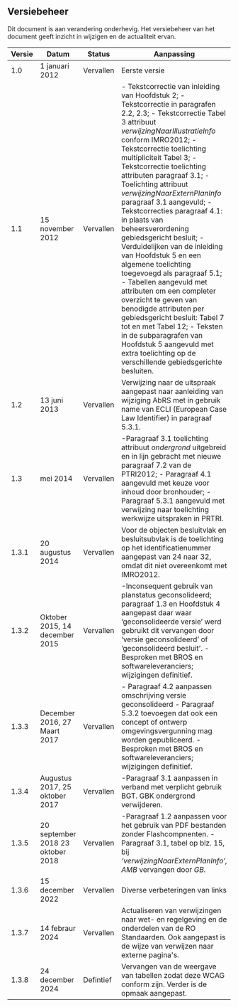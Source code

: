 <h2>Versiebeheer</h2>

Dit document is aan verandering onderhevig. Het versiebeheer van het document
geeft inzicht in wijzigen en de actualiteit ervan.

| **Versie** | **Datum**                         | **Status**            | **Aanpassing**                                 |
|------------|-----------------------------------|-----------------------|--------------------------------------------------------------------------------|
| 1.0        | 1 januari 2012                    | Vervallen             | Eerste versie                                   |
| 1.1        | 15 november 2012                  | Vervallen             | \- Tekstcorrectie van inleiding van Hoofdstuk 2; - Tekstcorrectie in paragrafen 2.2, 2.3; - Tekstcorrectie Tabel 3 attribuut *verwijzingNaarIllustratieInfo* conform IMRO2012; -Tekstcorrectie toelichting multipliciteit Tabel 3; - Tekstcorrectie toelichting attributen paragraaf 3.1; - Toelichting attribuut *verwijzingNaarExternPlanInfo* paragraaf 3.1 aangevuld; -Tekstcorrecties paragraaf 4.1: in plaats van beheersverordening gebiedsgericht besluit; -Verduidelijken van de inleiding van Hoofdstuk 5 en een algemene toelichting toegevoegd als paragraaf 5.1; - Tabellen aangevuld met attributen om een completer overzicht te geven van benodigde attributen per gebiedsgericht besluit: Tabel 7 tot en met Tabel 12; - Teksten in de subparagrafen van Hoofdstuk 5 aangevuld met extra toelichting op de verschillende gebiedsgerichte besluiten. |
| 1.2        | 13 juni 2013                      | Vervallen             | Verwijzing naar de uitspraak aangepast naar aanleiding van wijziging AbRS met in gebruik name van ECLI (European Case Law Identifier) in paragraaf 5.3.1.                                         |
| 1.3        | mei 2014                          | Vervallen             | \-Paragraaf 3.1 toelichting attribuut *ondergrond* uitgebreid en in lijn gebracht met nieuwe paragraaf 7.2 van de PTRI2012; - Paragraaf 4.1 aangevuld met keuze voor inhoud door bronhouder; - Paragraaf 5.3.1 aangevuld met verwijzing naar toelichting werkwijze uitspraken in PRTRI.                                                                                                                                           |
| 1.3.1      | 20 augustus 2014                  | Vervallen             | Voor de objecten besluitvlak en besluitsubvlak is de toelichting op het identificatienummer aangepast van 24 naar 32, omdat dit niet overeenkomt met IMRO2012.                              |
| 1.3.2      | Oktober 2015, 14 december 2015    | Vervallen            | \-Inconsequent gebruik van planstatus geconsolideerd; paragraaf 1.3 en Hoofdstuk 4 aangepast daar waar ‘geconsolideerde versie’ werd gebruikt dit vervangen door ‘versie geconsolideerd’ of ‘geconsolideerd besluit’. -Besproken met BROS en softwareleveranciers; wijzigingen definitief.                                                                                                         |
| 1.3.3      | December 2016, 27 Maart 2017      | Vervallen            | \- Paragraaf 4.2 aanpassen omschrijving versie geconsolideerd - Paragraaf 5.3.2 toevoegen dat ook een concept of ontwerp omgevingsvergunning mag worden gepubliceerd. - Besproken met BROS en softwareleveranciers; wijzigingen definitief.                 |
| 1.3.4      | Augustus 2017, 25 oktober 2017    | Vervallen            | \-Paragraaf 3.1 aanpassen in verband met verplicht gebruik BGT. GBK ondergrond verwijderen.                                                                                                                                                   |
| 1.3.5      | 20 september 2018 23 oktober 2018 | Vervallen            | \-Paragraaf 1.2 aanpassen voor het gebruik van PDF bestanden zonder Flashcompnenten. - Paragraaf 3.1, tabel op blz. 15, bij *‘verwijzingNaarExternPlanInfo’, AMB* vervangen door *GB.*                  |
| 1.3.6      | 15 december 2022                  | Vervallen            | Diverse verbeteringen van links          |
| 1.3.7      | 14 febraur 2024                   | Vervallen            | Actualiseren van verwijzingen naar wet- en regelgeving en de onderdelen van de RO Standaarden. Ook aangepast is de wijze van verwijzen naar externe pagina's.                                   |
| 1.3.8      | 24 december 2024                  | Defintief            | Vervangen van de weergave van tabellen zodat deze WCAG conform zijn. Verder is de opmaak aangepast.                          |
